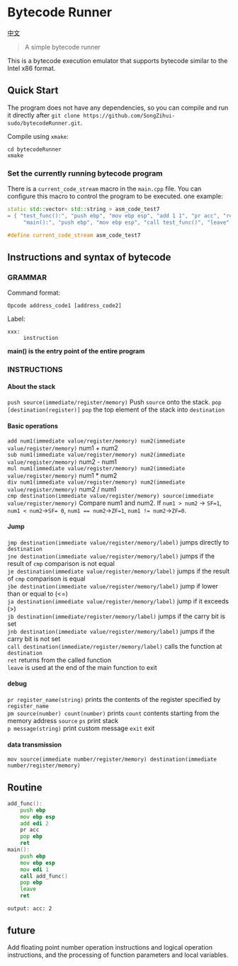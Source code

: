# Bytecode Runner

[中文](./readme_zh_cn.md)

> A simple bytecode runner

This is a bytecode execution emulator that supports bytecode similar to the Intel x86 format.

## Quick Start

The program does not have any dependencies, so you can compile and run it directly after `git clone https://github.com/SongZihui-sudo/bytecodeRunner.git`.

Compile using `xmake`:

```
cd bytecodeRunner
xmake
```

### Set the currently running bytecode program

There is a `current_code_stream` macro in the `main.cpp` file. You can configure this macro to control the program to be executed.
one example:

```c++
static std::vector< std::string > asm_code_test7
= { "test_func():", "push ebp", "mov ebp esp", "add 1 1", "pr acc", "ret",
     "main():", "push ebp", "mov ebp esp", "call test_func()", "leave", "ret" };

#define current_code_stream asm_code_test7
```

## Instructions and syntax of bytecode

### GRAMMAR

Command format:

```
Opcode address_code1 [address_code2]
```

Label:

```
xxx:
     instruction
```

**main() is the entry point of the entire program**

### INSTRUCTIONS

#### About the stack

`push source(immediate/register/memory)` Push `source` onto the stack.
`pop [destination(register)]` `pop` the top element of the stack into `destination`

#### Basic operations

`add num1(immediate value/register/memory) num2(immediate value/register/memory)` num1 + num2  
`sub num1(immediate value/register/memory) num2(immediate value/register/memory)` num2 - num1  
`mul num1(immediate value/register/memory) num2(immediate value/register/memory)` num1 \* num2  
`div num1(immediate value/register/memory) num2(immediate value/register/memory)` num2 / num1  
`cmp destination(immediate value/register/memory) source(immediate value/register/memory)` Compare num1 and num2. If `num1 > num2` -> `SF=1`, `num1 < num2`->`SF= 0`, `num1 == num2`->`ZF=1`, `num1 != num2`->`ZF=0`.

#### Jump

`jmp destination(immediate value/register/memory/label)` jumps directly to `destination`  
`jne destination(immediate value/register/memory/label)` jumps if the result of `cmp` comparison is not equal  
`je destination(immediate value/register/memory/label)` jumps if the result of `cmp` comparison is equal  
`jbe destination(immediate value/register/memory/label)` jump if lower than or equal to (<=)  
`ja destination(immediate value/register/memory/label)` jump if it exceeds (>)  
`jb destination(immediate/register/memory/label)` jumps if the carry bit is set  
`jnb destination(immediate value/register/memory/label)` jumps if the carry bit is not set  
`call destination(immediate/register/memory/label)` calls the function at `destination`  
`ret` returns from the called function  
`leave` is used at the end of the main function to exit

#### debug

`pr register_name(string)` prints the contents of the register specified by `register_name`  
`pm source(number) count(number)` prints `count` contents starting from the memory address `source`
`ps` print stack  
`p message(string)` print custom message
`exit` exit

#### data transmission

`mov source(immediate number/register/memory) destination(immediate number/register/memory)`

## Routine

```asm
add_func():
    push ebp
    mov ebp esp
    add edi 2
    pr acc
    pop ebp
    ret
main():
    push ebp
    mov ebp esp
    mov edi 1
    call add_func()
    pop ebp
    leave
    ret
```

```
output: acc: 2
```

## future

Add floating point number operation instructions and logical operation instructions, and the processing of function parameters and local variables.
